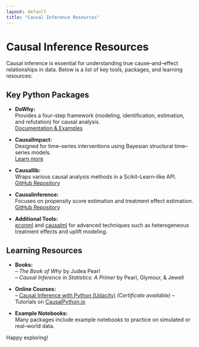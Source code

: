 ```yaml
---
layout: default
title: "Causal Inference Resources"
---
```


# Causal Inference Resources

Causal inference is essential for understanding true cause–and–effect relationships in data. Below is a list of key tools, packages, and learning resources:

## Key Python Packages
- **DoWhy:**  
  Provides a four–step framework (modeling, identification, estimation, and refutation) for causal analysis.  
  [Documentation & Examples](https://microsoft.github.io/dowhy/)
  
- **CausalImpact:**  
  Designed for time–series interventions using Bayesian structural time–series models.  
  [Learn more](https://google.github.io/CausalImpact/)

- **Causallib:**  
  Wraps various causal analysis methods in a Scikit–Learn–like API.  
  [GitHub Repository](https://github.com/IBM/causallib)

- **Causalinference:**  
  Focuses on propensity score estimation and treatment effect estimation.  
  [GitHub Repository](https://github.com/laurencium/causalinference)

- **Additional Tools:**  
  [econml](https://github.com/microsoft/EconML) and [causalml](https://github.com/uber/causalml) for advanced techniques such as heterogeneous treatment effects and uplift modeling.

## Learning Resources
- **Books:**  
  – *The Book of Why* by Judea Pearl  
  – *Causal Inference in Statistics: A Primer* by Pearl, Glymour, & Jewell

- **Online Courses:**  
  – [Causal Inference with Python (Udacity)](https://www.udacity.com/course/causal-inference--ud188) *(Certificate available)*
  – Tutorials on [CausalPython.io](https://causalpython.io/)

- **Example Notebooks:**  
  Many packages include example notebooks to practice on simulated or real–world data.

Happy exploring!